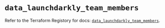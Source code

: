 # `data_launchdarkly_team_members`

Refer to the Terraform Registory for docs: [`data_launchdarkly_team_members`](https://registry.terraform.io/providers/launchdarkly/launchdarkly/2.16.0/docs/data-sources/team_members).
